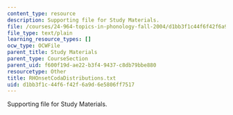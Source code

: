 ```yaml
---
content_type: resource
description: Supporting file for Study Materials.
file: /courses/24-964-topics-in-phonology-fall-2004/d1bb3f1c44f6f42f6a9d6e5806ff7517_RHOnsetCodaDistributions.txt
file_type: text/plain
learning_resource_types: []
ocw_type: OCWFile
parent_title: Study Materials
parent_type: CourseSection
parent_uid: f600f19d-ae22-b3f4-9437-c8db79bbe880
resourcetype: Other
title: RHOnsetCodaDistributions.txt
uid: d1bb3f1c-44f6-f42f-6a9d-6e5806ff7517
---
```

Supporting file for Study Materials.